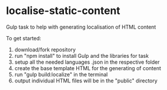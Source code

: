 # localise-static-content

Gulp task to help with generating localisation of HTML content

To get started: 

1. download/fork repository 
2. run "npm install" to install Gulp and the libraries for task
3. setup all the needed languages .json in the respective folder
4. create the base template HTML for the generating of content
5. run "gulp build:localize" in the terminal
6. output individual HTML files will be in the "public" directory
